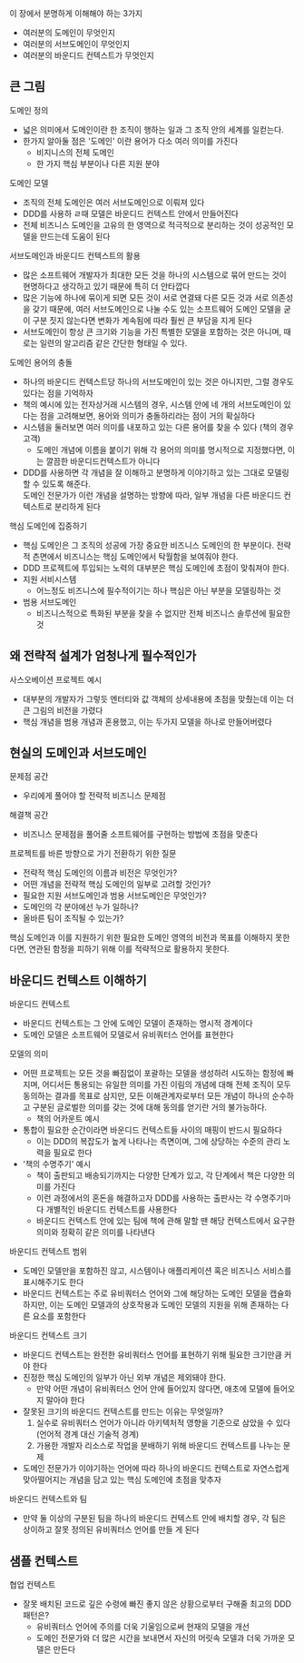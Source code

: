 이 장에서 분명하게 이해해야 하는 3가지
- 여러분의 도메인이 무엇인지
- 여러분의 서브도메인이 무엇인지
- 여러분의 바운디드 컨텍스트가 무엇인지

## 큰 그림
도메인 정의
- 넓은 의미에서 도메인이란 한 조직이 행하는 일과 그 조직 안의 세계를 일컫는다.
- 한가지 알아둘 점은 '도메인' 이란 용어가 다소 여러 의미를 가진다
   - 비지니스의 전체 도메인
   - 한 가지 핵심 부분이나 다른 지원 분야

도메인 모델
- 조직의 전체 도메인은 여러 서브도메인으로 이뤄져 있다
- DDD를 사용하 ㄹ때 모델은 바운디드 컨텍스트 안에서 만들어진다
- 전체 비즈니스 도메인을 고유의 한 영역으로 적극적으로 분리하는 것이 성공적인 모델을 만드는데 도움이 된다

서브도메인과 바운디드 컨텍스트의 활용
- 많은 소프트웨어 개발자가 최대한 모든 것을 하나의 시스템으로 묶어 만드는 것이 현명하다고 생각하고 있기 때문에 특히 더 안타깝다
- 많은 기능에 하나에 묶이게 되면 모든 것이 서로 연결돼 다른 모든 것과 서로 의존성을 갖기 때문에, 여러 서브도메인으로 나눌 수도 있는 소프트웨어 도메인 모델을 굳이 구분 짓지 않는다면 변화가 계속됨에 따라 훨씬 큰 부담을 지게 된다
- 서브도메인이 항상 큰 크기와 기능을 가진 특별한 모델을 포함하는 것은 아니며, 때로는 일련의 알고리즘 같은 간단한 형태일 수 있다. 

도메인 용어의 충돌
- 하나의 바운디드 컨텍스트당 하나의 서브도메인이 있는 것은 아니지만, 그럴 경우도 있다는 점을 기억하자
- 책의 예시에 있는 전자상거래 시스템의 경우, 시스템 안에 네 개의 서브도메인이 있다는 점을 고려해보면, 용어와 의미가 충돌하리라는 점이 거의 확실하다
- 시스템을 둘러보면 여러 의미를 내포하고 있는 다른 용어를 찾을 수 있다 (책의 경우 고객)
   - 도메인 개념에 이름을 붙이기 위해 각 용어의 의미를 명시적으로 지정했다면, 이는 깔끔한 바운디드컨텍스트가 아니다
- DDD를 사용하면 각 개념을 잘 이해하고 분명하게 이야기하고 있는 그대로 모델링할 수 있도록 해준다.<br>
도메인 전문가가 이런 개념을 설명하는 방향에 따라, 일부 개념을 다른 바운디드 컨텍스트로 분리하게 된다

핵심 도메인에 집중하기
- 핵심 도메인은 그 조직의 성공에 가장 중요한 비즈니스 도메인의 한 부분이다. 전략적 츤면에서 비즈니스는 핵심 도메인에서 탁월함을 보여줘야 한다. 
- DDD 프로젝트에 투입되는 노력의 대부분은 핵심 도메인에 초점이 맞춰져야 한다. 
- 지원 서비시스템
   - 어느정도 비즈니스에 필수적이기는 하나 핵심은 아닌 부분을 모델링하는 것
- 범용 서브도메인
   - 비즈니스적으로 특화된 부분을 찾을 수 없지만 전체 비즈니스 솔루션에 필요한 것

## 왜 전략적 설계가 엄청나게 필수적인가
사스오베이션 프로젝트 예시
- 대부분의 개발자가 그렇듯 엔터티와 값 객체의 상세내용에 초점을 맞췄는데 이는 더 큰 그림의 비전을 가렸다
- 핵심 개념을 범용 개념과 혼용했고, 이는 두가지 모델을 하나로 만들어버렸다

## 현실의 도메인과 서브도메인
문제점 공간
- 우리에게 풀어야 할 전략적 비즈니스 문제점

해결책 공간
- 비즈니스 문제점을 풀어줄 소프트웨어를 구현하는 방법에 초점을 맞춘다

프로젝트를 바른 방향으로 가기 전환하기 위한 질문
- 전략적 핵심 도메인의 이름과 비전은 무엇인가?
- 어떤 개념을 전략적 핵심 도메인의 일부로 고려할 것인가?
- 필요한 지원 서브도메인과 범용 서브도메인은 무엇인가?
- 도메인의 각 분야에선 누가 일하나?
- 올바른 팀이 조직될 수 있는가?

핵심 도메인과 이를 지원하기 위한 필요한 도메인 영역의 비전과 목표를 이해하지 못한다면, 연관된 함정을 피하기 위해 이를 적략적으로 활용하지 못한다. 

## 바운디드 컨텍스트 이해하기
바운디드 컨텍스트
- 바운디드 컨텍스트는 그 안에 도메인 모델이 존재하는 명시적 경계이다
- 도메인 모델은 소프트웨어 모델로서 유비쿼터스 언어를 표현한다

모델의 의미
- 어떤 프로젝트는 모든 것을 빠짐없이 포괄하는 모델을 생성하려 시도하는 함정에 빠지며, 어디서든 통용되는 유일한 의미를 가진 이림의 개념에 대해 전체 조직이 모두 동의하는 결과를 목표로 삼지만, 모든 이해관계자로부터 모든 개념이 하나의 순수하고 구분된 글로벌한 의미를 갖는 것에 대해 동의를 얻기란 거의 불가능하다.
   - 책의 어카운트 예시
- 통합이 필요한 순간이라면 바운디드 컨텍스트들 사이의 매핑이 반드시 필요하다
   - 이는 DDD의 복잡도가 높게 나타나는 측면이며, 그에 상당하는 수준의 관리 노력을 필요로 한다
- '책의 수명주기' 예시
   - 책이 출판되고 배송되기까지는 다양한 단계가 있고, 각 단계에서 책은 다양한 의미를 가진다
   - 이런 과정에서의 혼돈을 해결하고자 DDD를 사용하는 출판사는 각 수명주기마다 개별적인 바운디드 컨텍스트를 사용한다
   - 바운디드 컨텍스트 안에 있는 팀에 책에 관해 말할 땐 해당 컨텍스트에서 요구한 의미와 정확히 같은 의미를 나타낸다

바운디드 컨텍스트 범위
- 도메인 모델만을 포함하진 않고, 시스템이나 애플리케이션 혹은 비즈니스 서비스를 표시해주기도 한다
- 바운디드 컨텍스트는 주로 유비쿼터스 언어와 그에 해당하는 도메인 모델을 캡슐화하지만, 이는 도메인 모델과의 상호작용과 도메인 모델의 지원을 위해 존재하는 다른 요소를 포함한다

바운디드 컨텍스트 크기
- 바운디드 컨텍스트는 완전한 유비쿼터스 언어를 표현하기 위해 필요한 크기만큼 커야 한다
- 진정한 핵심 도메인의 일부가 아닌 외부 개념은 제외돼야 한다.
   - 만약 어떤 개념이 유비쿼터스 언어 안에 들어있지 않다면, 애초에 모델에 들어오지 말아야 한다
- 잘못된 크기의 바운디드 컨텍스트를 만드는 이유는 무엇일까?
   1. 실수로 유비쿼터스 언어가 아니라 아키텍처적 영향을 기준으로 삼았을 수 있다 (언어적 경계 대신 기술적 경계)
   2. 가용한 개발자 리소스로 작업을 분배하기 위해 바운디드 컨텍스트를 나누는 문제
- 도메인 전문가가 이야기하는 언어에 따라 하나의 바운디드 컨텍스트로 자연스럽게 맞아떨어지는 개념을 담고 있는 핵심 도메인에 초점을 맞추자

바운디드 컨텍스트와 팀
- 만약 둘 이상의 구분된 팀을 하나의 바운디드 컨텍스트 안에 배치할 경우, 각 팀은 상이하고 잘못 정의된 유비쿼터스 언어를 만들 게 된다

## 샘플 컨텍스트
협업 컨텍스트
- 잘못 배치된 코드로 깊은 수령에 빠진 좋지 않은 상황으로부터 구해줄 최고의 DDD 패턴은?
   - 유비쿼터스 언어에 주의를 더욱 기울임으로써 현재의 모델을 개선
   - 도메인 전문가와 더 많은 시간을 보내면서 자신의 머릿속 모델과 더욱 가까운 모델은 만든다

